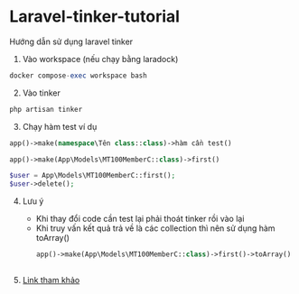 # Laravel-tinker-tutorial
Hướng dẫn sử dụng laravel tinker
1. Vào workspace (nếu chạy bằng laradock)

```php
docker compose-exec workspace bash
```

2. Vào tinker
```php
php artisan tinker
```
3. Chạy hàm test ví dụ
```php
app()->make(namespace\Tên class::class)->hàm cần test()

app()->make(App\Models\MT100MemberC::class)->first()

$user = App\Models\MT100MemberC::first();
$user->delete();
```

4. Lưu ý
    - Khi thay đổi code cần test lại phải thoát tinker rồi vào lại
    - Khi truy vấn kết quả trả về là các collection thì nên sử  dụng hàm toArray()
      ```php 
      app()->make(App\Models\MT100MemberC::class)->first()->toArray()
    
      ```

5. [Link tham khảo](https://viblo.asia/p/debug-de-dang-hon-voi-laravel-tinker-YWOZrwy7lQ0)
